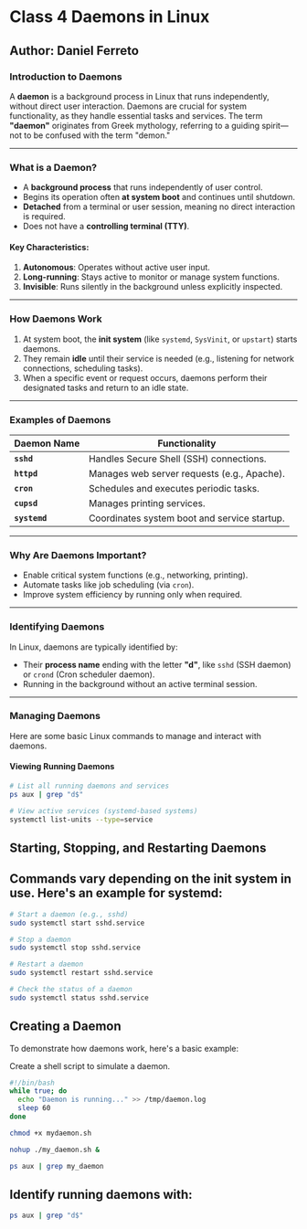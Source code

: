 # Class 4 Daemons in Linux
## Author: Daniel Ferreto


### Introduction to Daemons
A **daemon** is a background process in Linux that runs independently, without direct user interaction. Daemons are crucial for system functionality, as they handle essential tasks and services. The term **"daemon"** originates from Greek mythology, referring to a guiding spirit—not to be confused with the term "demon."

---

### **What is a Daemon?**
- A **background process** that runs independently of user control.
- Begins its operation often **at system boot** and continues until shutdown.
- **Detached** from a terminal or user session, meaning no direct interaction is required.
- Does not have a **controlling terminal (TTY)**.

#### **Key Characteristics**:
1. **Autonomous**: Operates without active user input.
2. **Long-running**: Stays active to monitor or manage system functions.
3. **Invisible**: Runs silently in the background unless explicitly inspected.

---

### **How Daemons Work**
1. At system boot, the **init system** (like `systemd`, `SysVinit`, or `upstart`) starts daemons.
2. They remain **idle** until their service is needed (e.g., listening for network connections, scheduling tasks).
3. When a specific event or request occurs, daemons perform their designated tasks and return to an idle state.

---

### **Examples of Daemons**
| Daemon Name   | Functionality                                |
|---------------|---------------------------------------------|
| **`sshd`**    | Handles Secure Shell (SSH) connections.     |
| **`httpd`**   | Manages web server requests (e.g., Apache). |
| **`cron`**    | Schedules and executes periodic tasks.      |
| **`cupsd`**   | Manages printing services.                 |
| **`systemd`** | Coordinates system boot and service startup.|

---

### **Why Are Daemons Important?**
- Enable critical system functions (e.g., networking, printing).
- Automate tasks like job scheduling (via `cron`).
- Improve system efficiency by running only when required.

---

### **Identifying Daemons**
In Linux, daemons are typically identified by:
- Their **process name** ending with the letter **"d"**, like `sshd` (SSH daemon) or `crond` (Cron scheduler daemon).
- Running in the background without an active terminal session.

---

### **Managing Daemons**
Here are some basic Linux commands to manage and interact with daemons.

#### **Viewing Running Daemons**
```bash
# List all running daemons and services
ps aux | grep "d$"

# View active services (systemd-based systems)
systemctl list-units --type=service
```

## Starting, Stopping, and Restarting Daemons
## Commands vary depending on the init system in use. Here's an example for systemd:

```bash
# Start a daemon (e.g., sshd)
sudo systemctl start sshd.service
```

```bash
# Stop a daemon
sudo systemctl stop sshd.service
```

```bash
# Restart a daemon
sudo systemctl restart sshd.service
```

```bash
# Check the status of a daemon
sudo systemctl status sshd.service
```


## Creating a Daemon
To demonstrate how daemons work, here's a basic example:

Create a shell script to simulate a daemon.
```bash
#!/bin/bash
while true; do
  echo "Daemon is running..." >> /tmp/daemon.log
  sleep 60
done
```

```bash 
chmod +x mydaemon.sh
```

```bash
nohup ./my_daemon.sh &
```

```bash
ps aux | grep my_daemon
```

## Identify running daemons with:
```bash
ps aux | grep "d$"
```